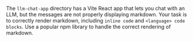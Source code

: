 The `llm-chat-app` directory has a Vite React app that lets you chat with an LLM, but the messages are not properly displaying markdown. Your task is to correctly render markdown, including `inline code` and ```<language> code blocks```. Use a popular npm library to handle the correct rendering of markdown.